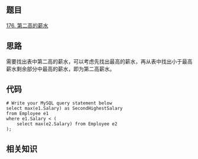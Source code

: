 ## 题目
[176. 第二高的薪水](https://leetcode-cn.com/problems/second-highest-salary/)

## 思路
需要找出表中第二高的薪水，可以考虑先找出最高的薪水，再从表中找出小于最高薪水剩余部分中最高的薪水，即为第二高薪水。

## 代码
```
# Write your MySQL query statement below
select max(e1.Salary) as SecondHighestSalary
from Employee e1
where e1.Salary < (
    select max(e2.Salary) from Employee e2 
);
```

## 相关知识

